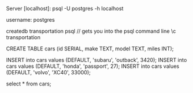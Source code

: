 Server [localhost]: psql -U postgres -h localhost

username: postgres

createdb transportation 
psql // gets you into the psql command line 
\c transportation

CREATE TABLE cars 
(id SERIAL, make TEXT, model TEXT, miles INT);

INSERT into cars values 
(DEFAULT, 'subaru', 'outback', 3420);
INSERT into cars values 
(DEFAULT, 'honda', 'passport', 27);
INSERT into cars values 
(DEFAULT, 'volvo', 'XC40', 33000);

select * from cars;